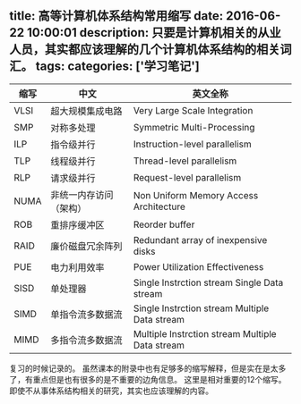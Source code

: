 title: 高等计算机体系结构常用缩写
date: 2016-06-22 10:00:01
description: 只要是计算机相关的从业人员，其实都应该理解的几个计算机体系结构的相关词汇。
tags: 
categories: ['学习笔记']
---

|缩写|中文|英文全称|
|---|---|---|
|VLSI|超大规模集成电路|Very Large Scale Integration|
|SMP|对称多处理|Symmetric Multi-Processing|
|ILP|指令级并行|Instruction-level parallelism|
|TLP|线程级并行|Thread-level parallelism|
|RLP|请求级并行|Request-level parallelism|
|NUMA|非统一内存访问（架构）|Non Uniform Memory Access Architecture|
|ROB|重排序缓冲区|Reorder buffer|
|RAID|廉价磁盘冗余阵列|Redundant array of inexpensive disks|
|PUE|电力利用效率|Power Utilization Effectiveness|
|SISD|单处理器|Single Instrction stream Single Data stream|
|SIMD|单指令流多数据流|Single Instrction stream Multiple Data stream|
|MIMD|多指令流多数据流 |Multiple Instrction stream Multiple Data stream|

复习的时候记录的。
虽然课本的附录中也有足够多的缩写解释，但是实在是太多了，有重点但是也有很多的是不重要的边角信息。
这里是相对重要的12个缩写。即使不从事体系结构相关的研究，其实也应该理解的内容。
